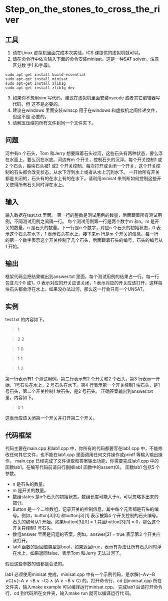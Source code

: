 # Step_on_the_stones_to_cross_the_river
## 工具
1. 请在Linux 虚拟机里面完成本次实验，ICS 课提供的虚拟机就可以。
2. 请在命令行中依次输入下面的命令安装minisat。这是一种SAT solver。注意区分数
字1 和字母l。
```
sudo apt-get install build-essential
sudo apt-get install minisat
sudo apt-get install zlib1g
sudo apt-get install zlib1g-dev
```
3. 如果你不想用vim 写代码，建议在虚拟机里面安装vscode 或者其它编辑器写代码，但
这不是必要的。
4. 建议在windows 里面安装winscp 用于在windows 和虚拟机之间传递文件，但这不是
必要的。
5. 请解压压缩包所有文件到同一个文件夹下。
## 问题
河中有n 个石头，Tom 和Jerry 想要踩着石头过河，这些石头有两种状态，要么浮在水面上，要么沉在水底。河边有m 个开关，控制石头的沉浮。每个开关控制1 或2 个石头，每块石头被1 或2 个开关控制。每次打开或关闭一个开关，这个开关控制的石头都会改变状态，从水下浮到水上或者从水上沉到水下。
一开始所有开关都是关闭的，石头有的在水上有的在水下。请利用minisat 来判断如何控制这些开关使得所有石头同时浮在水上。
## 输入
输入数据在test.txt 里面。
第一行的整数是测试用例的数量，后面跟着所有测试用例，不同测试用例之间隔一行。
每个测试用例第一行是两个数字m 和n。m 是开关的数量，n 是石头的数量。下一行是n 个数字，对应n 个石头的初始状态，0 表示这个石头在水下，1 表示石头在水上。接下来m 行是m 个开关的信息。每一行的第一个数字表示这个开关控制了几个石头，后面跟着石头的编号，石头的编号从1 开始。
## 输出
框架代码会把结果输出到answer.txt 里面，每个测试用例的结果占一行。每一行包含几个0 或1，0 表示对应的开关应该关闭，1 表示对应的开关应该打开，这样每块石头都会浮在水上。如果没办法过河，那么这一行会只有一个UNSAT。
## 实例
test.txt 的内容如下。
> 1

> 2 2

> 1 0

> 1 1

> 1 2

第一行表示有1 个测试用例。第二行表示有2 个开关和2 个石头。第3 行表示一开始，1号石头在水上，2 号石头在水下。第4 行表示第一个开关控制1 块石头，是1 号石头，第二个开关控制1 块石头，是2 号石头。
正确答案输出到answer.txt 里，内容如下。
> 0 1

这表示应该关闭第一个开关并打开第二个开关。
## 代码框架
代码主要在main.cpp 和lab1.cpp 中，你所有的代码都要写在lab1.cpp 中，不能修改任何其它文件，也不能在lab1.cpp 里面调用任何文件操作或printf 等输入输出操作。
main.cpp 已经完成了文件读取和答案输出功能，你需要完成lab1.cpp 中的函数lab1。在编写代码前请自行删掉lab1 函数中的assert(0)。
函数lab1 包括5 个参数。
- n 是石头的数量。
- m 是开关的数量。
- 数组states 是n个石头的初始状态。数组长度可能大于n，可以忽略多出来的部分。
- Button 是一个二维数组，记录开关的控制信息，其中每个元素都是石头的编号。例如，button[3][0] 和button[3][1] 表示被第4 个开关控制的石头编号。石头的编号从1 开始。如果button[3][0] = 1 并且button[3][1] = 0，那么这个开关只控制1 号石头。
- 数组answer 里面是问题的答案。例如，answer[2] = true 表示第3 个开关应该打开。
- lab1 函数的返回值类型是bool，如果返回true，表示有办法让所有石头同时浮在水上，如果返回false，表示Tom 和Jerry 无法过河了。

假设这些参数的值都是合法的。

lab1 必须使用minisat 完成，minisat.cpp 中有一个示例代码，是求解(¬A∨¬B ∨C)∧(¬A ∨ ¬B ∨ ¬C) ∧ (A ∨ ¬B ∨ C) 的。打开命令行，cd 到minisat.cpp 所在文件夹，输入make example 可以编译运行minisat.cpp。
完成lab1 后请打开命令行，cd 到代码所在文件夹，输入make run 就可以编译运行代
码。
